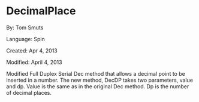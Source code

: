 # DecimalPlace

By: Tom Smuts

Language: Spin

Created: Apr 4, 2013

Modified: April 4, 2013

Modified Full Duplex Serial Dec method that allows a decimal point to be inserted in a number. The new method, DecDP takes two parameters, value and dp. Value is the same as in the original Dec method. Dp is the number of decimal places.

